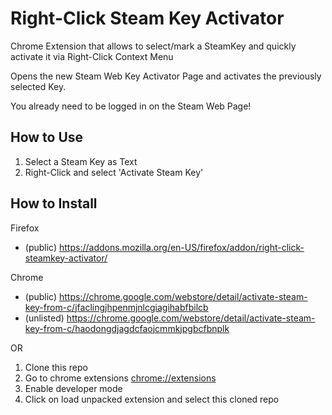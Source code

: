 # Right-Click Steam Key Activator
Chrome Extension that allows to select/mark a SteamKey and quickly activate it via Right-Click Context Menu

Opens the new Steam Web Key Activator Page and activates the previously selected Key.

You already need to be logged in on the Steam Web Page!

## How to Use

1. Select a Steam Key as Text
2. Right-Click and select 'Activate Steam Key'

## How to Install

Firefox
- (public) https://addons.mozilla.org/en-US/firefox/addon/right-click-steamkey-activator/

Chrome
- (public) https://chrome.google.com/webstore/detail/activate-steam-key-from-c/jfaclingjhpenmjnlcgiagihabfbilcb
- (unlisted) https://chrome.google.com/webstore/detail/activate-steam-key-from-c/haodongdjagdcfaojcmmkjpgbcfbnplk

OR

1. Clone this repo
2. Go to chrome extensions [chrome://extensions](chrome://extensions)
3. Enable developer mode
4. Click on load unpacked extension and select this cloned repo
